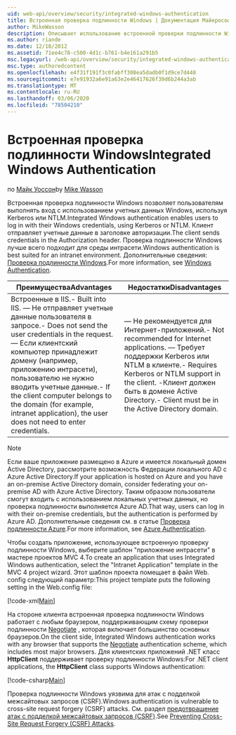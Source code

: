 ```yaml
---
uid: web-api/overview/security/integrated-windows-authentication
title: Встроенная проверка подлинности Windows | Документация Майкрософт
author: MikeWasson
description: Описывает использование встроенной проверки подлинности Windows в веб-API ASP.NET.
ms.author: riande
ms.date: 12/18/2012
ms.assetid: 71ee4c78-c500-4d1c-b761-b4e161a291b5
msc.legacyurl: /web-api/overview/security/integrated-windows-authentication
msc.type: authoredcontent
ms.openlocfilehash: e4f31f191f3c0fabff308ea5dadb0f1d9ce7d448
ms.sourcegitcommit: e7e91932a6e91a63e2e46417626f39d6b244a3ab
ms.translationtype: MT
ms.contentlocale: ru-RU
ms.lasthandoff: 03/06/2020
ms.locfileid: "78504210"
---
```

# <a name="integrated-windows-authentication"></a><span data-ttu-id="8bfe8-103">Встроенная проверка подлинности Windows</span><span class="sxs-lookup"><span data-stu-id="8bfe8-103">Integrated Windows Authentication</span></span>

<span data-ttu-id="8bfe8-104">по [Майк Уоссон](https://github.com/MikeWasson)</span><span class="sxs-lookup"><span data-stu-id="8bfe8-104">by [Mike Wasson](https://github.com/MikeWasson)</span></span>

<span data-ttu-id="8bfe8-105">Встроенная проверка подлинности Windows позволяет пользователям выполнять вход с использованием учетных данных Windows, используя Kerberos или NTLM.</span><span class="sxs-lookup"><span data-stu-id="8bfe8-105">Integrated Windows authentication enables users to log in with their Windows credentials, using Kerberos or NTLM.</span></span> <span data-ttu-id="8bfe8-106">Клиент отправляет учетные данные в заголовке авторизации.</span><span class="sxs-lookup"><span data-stu-id="8bfe8-106">The client sends credentials in the Authorization header.</span></span> <span data-ttu-id="8bfe8-107">Проверка подлинности Windows лучше всего подходит для среды интрасети.</span><span class="sxs-lookup"><span data-stu-id="8bfe8-107">Windows authentication is best suited for an intranet environment.</span></span> <span data-ttu-id="8bfe8-108">Дополнительные сведения: [Проверка подлинности Windows](https://www.iis.net/configreference/system.webserver/security/authentication/windowsauthentication).</span><span class="sxs-lookup"><span data-stu-id="8bfe8-108">For more information, see [Windows Authentication](https://www.iis.net/configreference/system.webserver/security/authentication/windowsauthentication).</span></span>

| <span data-ttu-id="8bfe8-109">Преимущества</span><span class="sxs-lookup"><span data-stu-id="8bfe8-109">Advantages</span></span> | <span data-ttu-id="8bfe8-110">Недостатки</span><span class="sxs-lookup"><span data-stu-id="8bfe8-110">Disadvantages</span></span> |
| --- | --- |
| <span data-ttu-id="8bfe8-111">Встроенные в IIS.</span><span class="sxs-lookup"><span data-stu-id="8bfe8-111">- Built into IIS.</span></span> <span data-ttu-id="8bfe8-112">— Не отправляет учетные данные пользователя в запросе.</span><span class="sxs-lookup"><span data-stu-id="8bfe8-112">- Does not send the user credentials in the request.</span></span> <span data-ttu-id="8bfe8-113">— Если клиентский компьютер принадлежит домену (например, приложению интрасети), пользователю не нужно вводить учетные данные.</span><span class="sxs-lookup"><span data-stu-id="8bfe8-113">- If the client computer belongs to the domain (for example, intranet application), the user does not need to enter credentials.</span></span> | <span data-ttu-id="8bfe8-114">— Не рекомендуется для Интернет-приложений.</span><span class="sxs-lookup"><span data-stu-id="8bfe8-114">- Not recommended for Internet applications.</span></span> <span data-ttu-id="8bfe8-115">— Требует поддержки Kerberos или NTLM в клиенте.</span><span class="sxs-lookup"><span data-stu-id="8bfe8-115">- Requires Kerberos or NTLM support in the client.</span></span> <span data-ttu-id="8bfe8-116">-Клиент должен быть в домене Active Directory.</span><span class="sxs-lookup"><span data-stu-id="8bfe8-116">- Client must be in the Active Directory domain.</span></span> |

> [!NOTE]
> <span data-ttu-id="8bfe8-117">Если ваше приложение размещено в Azure и имеется локальный домен Active Directory, рассмотрите возможность Федерации локального AD с Azure Active Directory.</span><span class="sxs-lookup"><span data-stu-id="8bfe8-117">If your application is hosted on Azure and you have an on-premise Active Directory domain, consider federating your on-premise AD with Azure Active Directory.</span></span> <span data-ttu-id="8bfe8-118">Таким образом пользователи смогут входить с использованием локальных учетных данных, но проверка подлинности выполняется Azure AD.</span><span class="sxs-lookup"><span data-stu-id="8bfe8-118">That way, users can log in with their on-premise credentials, but the authentication is performed by Azure AD.</span></span> <span data-ttu-id="8bfe8-119">Дополнительные сведения см. в статье [Проверка подлинности Azure](../../../visual-studio/overview/2012/windows-azure-authentication.md).</span><span class="sxs-lookup"><span data-stu-id="8bfe8-119">For more information, see [Azure Authentication](../../../visual-studio/overview/2012/windows-azure-authentication.md).</span></span>

<span data-ttu-id="8bfe8-120">Чтобы создать приложение, использующее встроенную проверку подлинности Windows, выберите шаблон "приложение интрасети" в мастере проектов MVC 4.</span><span class="sxs-lookup"><span data-stu-id="8bfe8-120">To create an application that uses Integrated Windows authentication, select the "Intranet Application" template in the MVC 4 project wizard.</span></span> <span data-ttu-id="8bfe8-121">Этот шаблон проекта помещает в файл Web. config следующий параметр:</span><span class="sxs-lookup"><span data-stu-id="8bfe8-121">This project template puts the following setting in the Web.config file:</span></span>

[!code-xml[Main](integrated-windows-authentication/samples/sample1.xml)]

<span data-ttu-id="8bfe8-122">На стороне клиента встроенная проверка подлинности Windows работает с любым браузером, поддерживающим схему проверки подлинности [Negotiate](http://www.ietf.org/rfc/rfc4559.txt) , которая включает большинство основных браузеров.</span><span class="sxs-lookup"><span data-stu-id="8bfe8-122">On the client side, Integrated Windows authentication works with any browser that supports the [Negotiate](http://www.ietf.org/rfc/rfc4559.txt) authentication scheme, which includes most major browsers.</span></span> <span data-ttu-id="8bfe8-123">Для клиентских приложений .NET класс **HttpClient** поддерживает проверку подлинности Windows:</span><span class="sxs-lookup"><span data-stu-id="8bfe8-123">For .NET client applications, the **HttpClient** class supports Windows authentication:</span></span>

[!code-csharp[Main](integrated-windows-authentication/samples/sample2.cs)]

<span data-ttu-id="8bfe8-124">Проверка подлинности Windows уязвима для атак с подделкой межсайтовых запросов (CSRF).</span><span class="sxs-lookup"><span data-stu-id="8bfe8-124">Windows authentication is vulnerable to cross-site request forgery (CSRF) attacks.</span></span> <span data-ttu-id="8bfe8-125">См. раздел [предотвращение атак с подделкой межсайтовых запросов (CSRF)](preventing-cross-site-request-forgery-csrf-attacks.md).</span><span class="sxs-lookup"><span data-stu-id="8bfe8-125">See [Preventing Cross-Site Request Forgery (CSRF) Attacks](preventing-cross-site-request-forgery-csrf-attacks.md).</span></span>
